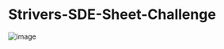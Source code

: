 # Strivers-SDE-Sheet-Challenge
![image](https://github.com/Ankit-11525/Strivers-SDE-Sheet-Challenge/assets/76417084/aed589e2-ff81-4e90-b18b-cf712c464d94)

